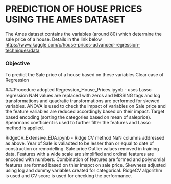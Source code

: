 # PREDICTION OF HOUSE PRICES USING THE AMES DATASET

The Ames dataset contains the variables (around 80) which determine the sale price of a house.
Details in the link below
<https://www.kaggle.com/c/house-prices-advanced-regression-techniques/data>

### Objective
To predict the Sale price of a house based on these variables.Clear case of Regression

###Procedure adopted
Regression_House_Prices.ipynb - uses Lasso regression
NaN values are replaced with zeros and MISSING tags and log transformations and quadratic transformations are performed for skewed variables.
ANOVA is used to check the impact of variables on Sale price and the feature variables are reduced accordingly based on their impact.
Target based encoding (sorting the categories based on mean of saleprice).
Spearmans coefficient is used to further filter the features and Lasso method is applied.

RidgeCV_Extensive_EDA.ipynb - Ridge CV method
NaN columns addressed as above. Year of Sale is valiadted to be lesser than or equal to date of construction or remodelling.
Sale price Outlier values removed in training data.
Features with a wide scale are simplified and ordinal features are encoded with numbers.
Combination of features are formed and polynomial features are formed based on thier imapct on sale price.
Skewness adjusted using log and dummy variables created for categorical.
RidgeCV algorithm is used and CV score is used for checking the performance.
